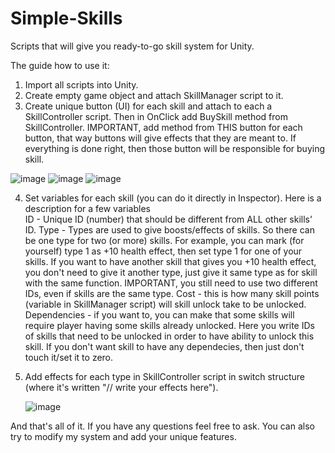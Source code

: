 # Simple-Skills
Scripts that will give you ready-to-go skill system for Unity.

The guide how to use it:

1. Import all scripts into Unity.
2. Create empty game object and attach SkillManager script to it.
3. Create unique button (UI) for each skill and attach to each a SkillController script. Then in OnClick add BuySkill method from SkillController. IMPORTANT, add method from THIS button for each button, that way buttons will give effects that they are meant to. If everything is done right, then those button will be responsible for buying skill.

![image](https://github.com/Re7Dev/Simple-Skills/assets/106174218/7fce367d-442e-4b50-ad63-57c08ee4c3d2) ![image](https://github.com/Re7Dev/Simple-Skills/assets/106174218/c9f465d0-5d74-46f0-af9e-534300232573) ![image](https://github.com/Re7Dev/Simple-Skills/assets/106174218/aa9dd5b5-1e0c-4401-a005-c895d5e7742a)



4. Set variables for each skill (you can do it directly in Inspector). Here is a description for a few variables   
   ID - Unique ID (number) that should be different from ALL other skills' ID.
   Type - Types are used to give boosts/effects of skills. So there can be one type for two (or more) skills. For example, you can mark (for yourself) type 1 as +10 health effect, then set type 1 for one of your skills. If you want to have another skill that gives you +10 health effect, you don't need to give it another type, just give it same type as for skill with the same function. IMPORTANT, you still need to use two different IDs, even if skills are the same type.
   Cost - this is how many skill points (variable in SkillManager script) will skill unlock take to be unlocked.
   Dependencies - if you want to, you can make that some skills will require player having some skills already unlocked. Here you write IDs of skills that need to be unlocked in order to have ability to unlock this skill. If you don't want skill to have any dependecies, then just don't touch it/set it to zero.
5. Add effects for each type in SkillController script in switch structure (where it's written "// write your effects here").

   ![image](https://github.com/Re7Dev/Simple-Skills/assets/106174218/ee94463a-b71b-4e10-8fc6-9940f9cd55bf)



And that's all of it. If you have any questions feel free to ask. You can also try to modify my system and add your unique features.
